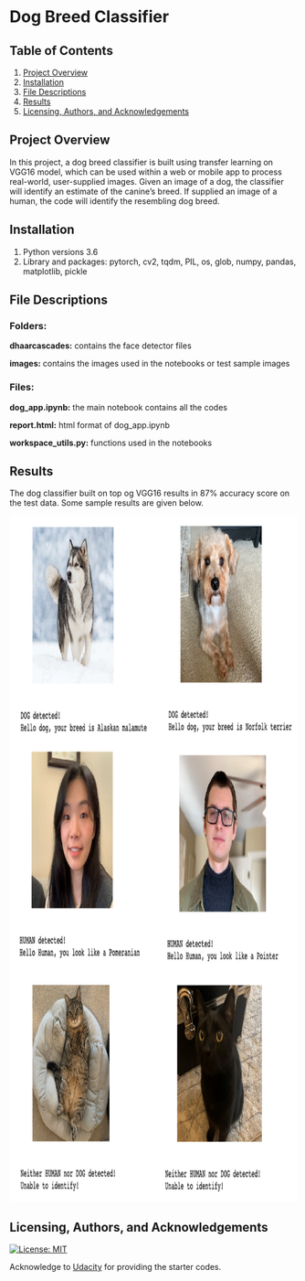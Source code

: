 [//]: # (Image References)

[image1]: ./images/sample_dog_output.png "Sample Output"
[image2]: ./images/vgg16_model.png "VGG-16 Model Layers"
[image3]: ./images/vgg16_model_draw.png "VGG16 Model Figure"

# Dog Breed Classifier

## Table of Contents

1. [Project Overview](#project_overview)
2. [Installation](#installation)
3. [File Descriptions](#files)
4. [Results](#results)
5. [Licensing, Authors, and Acknowledgements](#licensing)

## Project Overview <a name="project_overview"></a>

In this project, a dog breed classifier is built using transfer learning on VGG16 model, which can be used within a web or mobile app to process real-world, user-supplied images.  Given an image of a dog, the classifier will identify an estimate of the canine’s breed.  If supplied an image of a human, the code will identify the resembling dog breed.  

## Installation <a name="installation"></a>

1. Python versions 3.6
2. Library and packages: pytorch, cv2, tqdm, PIL, os, glob, numpy, pandas, matplotlib, pickle

## File Descriptions <a name="files"></a>

### Folders: 
**dhaarcascades:** contains the face detector files

**images:** contains the images used in the notebooks or test sample images

### Files:
**dog_app.ipynb:** the main notebook contains all the codes

**report.html:** html format of dog_app.ipynb

**workspace_utils.py:** functions used in the notebooks


## Results<a name="results"></a>

The dog classifier built on top og VGG16 results in 87% accuracy score on the test data. Some sample results are given below.

<img src="images/sample_result.png" width="800" height="1200" />

## Licensing, Authors, and Acknowledgements<a name="licensing"></a>

[![License: MIT](https://img.shields.io/badge/License-MIT-yellow.svg)](https://opensource.org/licenses/MIT)

Acknowledge to [Udacity](https://www.udacity.com/) for providing the starter codes.  








